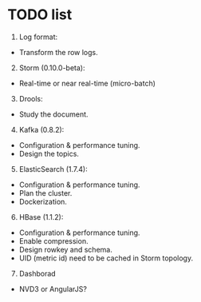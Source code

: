 # TODO list

1. Log format:
  - Transform the row logs.
2. Storm (0.10.0-beta):
  - Real-time or near real-time (micro-batch)
3. Drools:
  - Study the document.
4. Kafka (0.8.2):
  - Configuration & performance tuning.
  - Design the topics.
5. ElasticSearch (1.7.4):
  - Configuration & performance tuning.
  - Plan the cluster.
  - Dockerization.
6. HBase (1.1.2):
  - Configuration & performance tuning.
  - Enable compression.
  - Design rowkey and schema.
  - UID (metric id) need to be cached in Storm topology.
7. Dashborad
  - NVD3 or AngularJS?